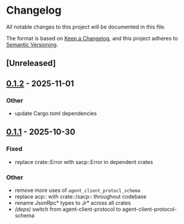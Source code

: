 # Changelog

All notable changes to this project will be documented in this file.

The format is based on [Keep a Changelog](https://keepachangelog.com/en/1.0.0/),
and this project adheres to [Semantic Versioning](https://semver.org/spec/v2.0.0.html).

## [Unreleased]

## [0.1.2](https://github.com/symposium-dev/symposium-acp/compare/sacp-proxy-v0.1.1...sacp-proxy-v0.1.2) - 2025-11-01

### Other

- update Cargo.toml dependencies

## [0.1.1](https://github.com/symposium-dev/symposium-acp/compare/sacp-proxy-v0.1.0...sacp-proxy-v0.1.1) - 2025-10-30

### Fixed

- replace crate::Error with sacp::Error in dependent crates

### Other

- remove more uses of `agent_client_protocl_schema`
- replace acp:: with crate::/sacp:: throughout codebase
- rename JsonRpc* types to Jr* across all crates
- *(deps)* switch from agent-client-protocol to agent-client-protocol-schema

